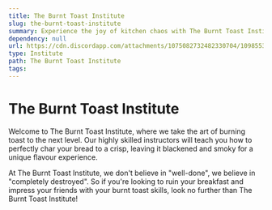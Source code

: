 ```yaml
---
title: The Burnt Toast Institute
slug: the-burnt-toast-institute
summary: Experience the joy of kitchen chaos with The Burnt Toast Institute's unique cooking courses.
dependency: null
url: https://cdn.discordapp.com/attachments/1075082732482330704/1098553676680933449/Ancalagen_vector_logo_of_burnt_toast_for_a_cooking_institute_d3ea6350-c10f-4141-8684-e44599ef0076.png
type: Institute
path: The Burnt Toast Institute
tags:
---
```


# The Burnt Toast Institute

Welcome to The Burnt Toast Institute, where we take the art of burning toast to the next level. Our highly skilled instructors will teach you how to perfectly char your bread to a crisp, leaving it blackened and smoky for a unique flavour experience.

At The Burnt Toast Institute, we don't believe in "well-done", we believe in "completely destroyed". So if you're looking to ruin your breakfast and impress your friends with your burnt toast skills, look no further than The Burnt Toast Institute!

